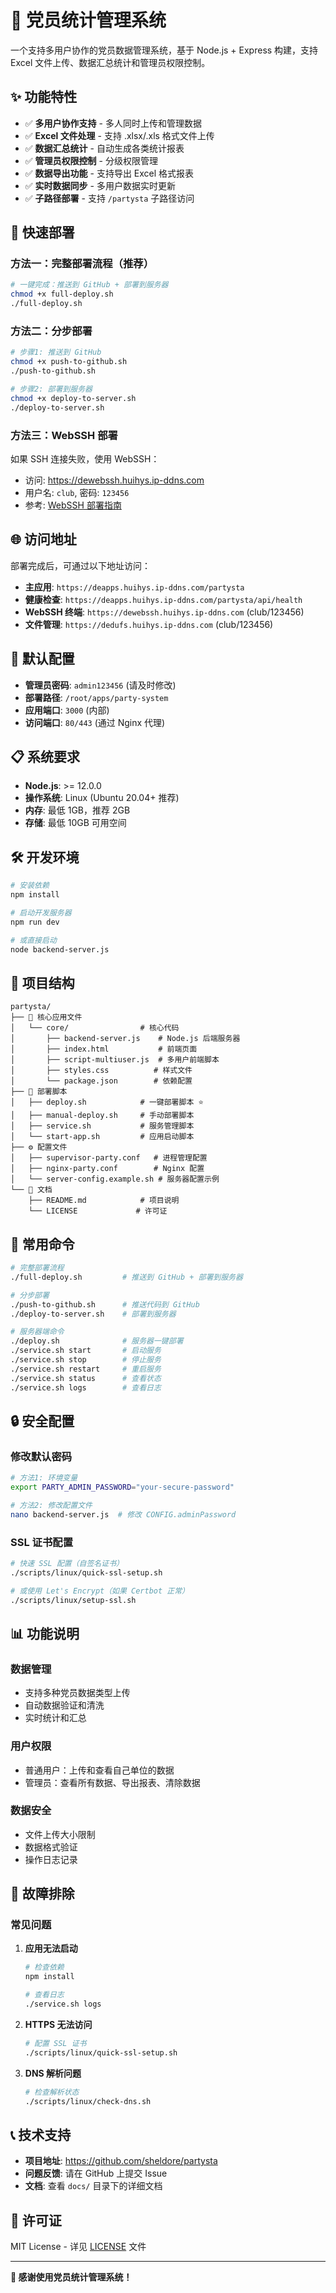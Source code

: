 # 🎯 党员统计管理系统

一个支持多用户协作的党员数据管理系统，基于 Node.js + Express 构建，支持 Excel 文件上传、数据汇总统计和管理员权限控制。

## ✨ 功能特性

- ✅ **多用户协作支持** - 多人同时上传和管理数据
- ✅ **Excel 文件处理** - 支持 .xlsx/.xls 格式文件上传
- ✅ **数据汇总统计** - 自动生成各类统计报表
- ✅ **管理员权限控制** - 分级权限管理
- ✅ **数据导出功能** - 支持导出 Excel 格式报表
- ✅ **实时数据同步** - 多用户数据实时更新
- ✅ **子路径部署** - 支持 `/partysta` 子路径访问

## 🚀 快速部署

### 方法一：完整部署流程（推荐）

```bash
# 一键完成：推送到 GitHub + 部署到服务器
chmod +x full-deploy.sh
./full-deploy.sh
```

### 方法二：分步部署

```bash
# 步骤1: 推送到 GitHub
chmod +x push-to-github.sh
./push-to-github.sh

# 步骤2: 部署到服务器
chmod +x deploy-to-server.sh
./deploy-to-server.sh
```

### 方法三：WebSSH 部署

如果 SSH 连接失败，使用 WebSSH：
- 访问: https://dewebssh.huihys.ip-ddns.com
- 用户名: `club`, 密码: `123456`
- 参考: [WebSSH 部署指南](WEBSSH-DEPLOY.md)

## 🌐 访问地址

部署完成后，可通过以下地址访问：

- **主应用**: `https://deapps.huihys.ip-ddns.com/partysta`
- **健康检查**: `https://deapps.huihys.ip-ddns.com/partysta/api/health`
- **WebSSH 终端**: `https://dewebssh.huihys.ip-ddns.com` (club/123456)
- **文件管理**: `https://dedufs.huihys.ip-ddns.com` (club/123456)

## 🔐 默认配置

- **管理员密码**: `admin123456` (请及时修改)
- **部署路径**: `/root/apps/party-system`
- **应用端口**: `3000` (内部)
- **访问端口**: `80/443` (通过 Nginx 代理)

## 📋 系统要求

- **Node.js**: >= 12.0.0
- **操作系统**: Linux (Ubuntu 20.04+ 推荐)
- **内存**: 最低 1GB，推荐 2GB
- **存储**: 最低 10GB 可用空间

## 🛠️ 开发环境

```bash
# 安装依赖
npm install

# 启动开发服务器
npm run dev

# 或直接启动
node backend-server.js
```

## 📁 项目结构

```
partysta/
├── 📄 核心应用文件
│   └── core/                # 核心代码
│       ├── backend-server.js    # Node.js 后端服务器
│       ├── index.html           # 前端页面
│       ├── script-multiuser.js  # 多用户前端脚本
│       ├── styles.css          # 样式文件
│       └── package.json        # 依赖配置
├── 🔧 部署脚本
│   ├── deploy.sh            # 一键部署脚本 ⭐
│   ├── manual-deploy.sh     # 手动部署脚本
│   ├── service.sh           # 服务管理脚本
│   └── start-app.sh         # 应用启动脚本
├── ⚙️ 配置文件
│   ├── supervisor-party.conf   # 进程管理配置
│   ├── nginx-party.conf        # Nginx 配置
│   └── server-config.example.sh # 服务器配置示例
└── 📖 文档
    ├── README.md            # 项目说明
    └── LICENSE             # 许可证
```

## 🔧 常用命令

```bash
# 完整部署流程
./full-deploy.sh         # 推送到 GitHub + 部署到服务器

# 分步部署
./push-to-github.sh      # 推送代码到 GitHub
./deploy-to-server.sh    # 部署到服务器

# 服务器端命令
./deploy.sh              # 服务器一键部署
./service.sh start       # 启动服务
./service.sh stop        # 停止服务
./service.sh restart     # 重启服务
./service.sh status      # 查看状态
./service.sh logs        # 查看日志
```

## 🔒 安全配置

### 修改默认密码

```bash
# 方法1: 环境变量
export PARTY_ADMIN_PASSWORD="your-secure-password"

# 方法2: 修改配置文件
nano backend-server.js  # 修改 CONFIG.adminPassword
```

### SSL 证书配置

```bash
# 快速 SSL 配置（自签名证书）
./scripts/linux/quick-ssl-setup.sh

# 或使用 Let's Encrypt（如果 Certbot 正常）
./scripts/linux/setup-ssl.sh
```

## 📊 功能说明

### 数据管理
- 支持多种党员数据类型上传
- 自动数据验证和清洗
- 实时统计和汇总

### 用户权限
- 普通用户：上传和查看自己单位的数据
- 管理员：查看所有数据、导出报表、清除数据

### 数据安全
- 文件上传大小限制
- 数据格式验证
- 操作日志记录

## 🐛 故障排除

### 常见问题

1. **应用无法启动**
   ```bash
   # 检查依赖
   npm install
   
   # 查看日志
   ./service.sh logs
   ```

2. **HTTPS 无法访问**
   ```bash
   # 配置 SSL 证书
   ./scripts/linux/quick-ssl-setup.sh
   ```

3. **DNS 解析问题**
   ```bash
   # 检查解析状态
   ./scripts/linux/check-dns.sh
   ```

## 📞 技术支持

- **项目地址**: https://github.com/sheldore/partysta
- **问题反馈**: 请在 GitHub 上提交 Issue
- **文档**: 查看 `docs/` 目录下的详细文档

## 📄 许可证

MIT License - 详见 [LICENSE](LICENSE) 文件

---

**🎉 感谢使用党员统计管理系统！**